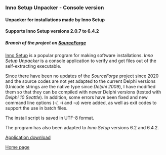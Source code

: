 ### Inno Setup Unpacker - Console version

#### Unpacker for installations made by Inno Setup

#### Supports Inno Setup versions 2.0.7 to 6.4.2

##### Branch of the project on [SourceForge](http://sourceforge.net/projects/innounp)

[Inno Setup](http://www.jrsoftware.org/isinfo.php) is a popular program
for making software installations. *Inno Setup Unpacker* is a console application
to verify and get files out of the self-extracting executable.

Since there have been no updates of the *SourceForge* project since 2020 and the 
source codes are not yet adapted to the current Delphi versions (Unicode strings are 
the native type since *Delphi 2009*), I have modified them so that they can be 
compiled with newer Delphi versions (tested with *Delphi 10 Seattle*).
In addition, some errors have been fixed and new command line options (*-l*, *-i* and *-u*) were added, as well as exit codes to support the use in batch files. 

The install script is saved in UTF-8 format.

The program has also been adapted to *Inno Setup* versions 6.2 and 6.4.2.

[Application download](https://github.com/jrathlev/InnoUnpacker-Windows-GUI/tree/master/innounp-2/bin)

[Home page](https://www.rathlev-home.de/index-e.html?tools/prog-e.html#unpack)

